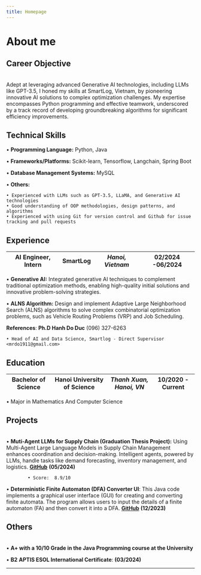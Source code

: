 ```yaml
---
title: Homepage
---
```


# About me

## Career Objective

<br/> Adept at leveraging advanced Generative AI technologies, including LLMs like GPT-3.5, I honed my skills at SmartLog, Vietnam, by pioneering innovative AI solutions to complex optimization challenges. My expertise encompasses Python programming and effective teamwork, underscored by a track record of developing groundbreaking algorithms for significant efficiency improvements.

## Technical Skills

• **Programming Language:** Python, Java

• **Frameworks/Platforms:** Scikit-learn, Tensorflow, Langchain, Spring Boot

• **Database Management Systems:** MySQL

• **Others:**

    • Experienced with LLMs such as GPT-3.5, LLaMA, and Generative AI technologies
    • Good understanding of OOP methodologies, design patterns, and algorithms
    • Experienced with using Git for version control and Github for issue tracking and pull requests

## Experience

| **AI Engineer, Intern** | **SmartLog** | _Hanoi, Vietnam_ | **02/2024 -06/2024** |
| ----------------------- | ------------ | ---------------- | -------------------- |

• **Generative AI:** Integrated generative AI techniques to complement traditional optimization methods, enabling high-quality initial solutions and innovative problem-solving strategies.

• **ALNS Algorithm:** Design and implement Adaptive Large Neighborhood Search (ALNS) algorithms to solve complex combinatorial optimization problems, such as Vehicle Routing Problems (VRP) and Job Scheduling.

**References**: **Ph.D Hanh Do Duc** (096) 327-6263

    • Head of AI and Data Science, Smartlog - Direct Supervisor <mrdo1911@gmail.com>

## Education

| **Bachelor of Science** | **Hanoi University of Science** | _Thanh Xuan, Hanoi, VN_ | **10/2020 - Current** |
| ----------------------- | ------------------------------- | ----------------------- | --------------------- |

• Major in Mathematics And Computer Science

## Projects

<br/>• **Muti-Agent LLMs for Supply Chain (Graduation Thesis Project):** Using Multi-Agent Large Language Models in Supply Chain Management enhances coordination and decision-making. Intelligent agents, powered by LLMs, handle tasks like demand forecasting, inventory management, and logistics. [**GitHub**](https://github.com/dydypd/chatbotLLMs) **(05/2024)**

    		• Score:  8.9/10

• **Deterministic Finite Automaton (DFA) Converter UI**: This Java code implements a graphical user interface (GUI) for creating and converting finite automata. The program allows users to input the details of a finite automaton (FA) and then convert it into a DFA. [**GitHub**](https://github.com/dydypd/NFA2DFA) **(12/2023)**

## Others

<br/>• **A+ with a 10/10 Grade in the Java Programming course at the University**

• **B2** **APTIS ESOL International Certificate**: **(03/2024)**

---
